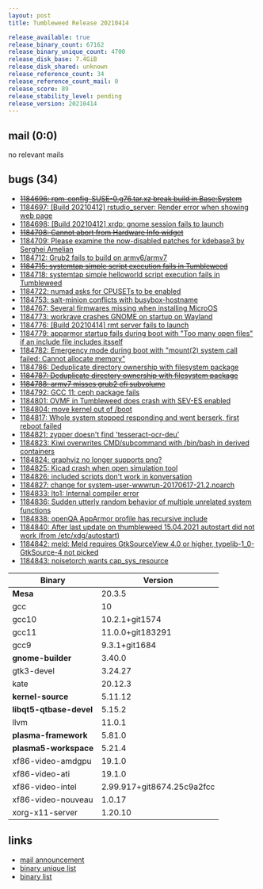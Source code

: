 ```yaml
---
layout: post
title: Tumbleweed Release 20210414

release_available: true
release_binary_count: 67162
release_binary_unique_count: 4700
release_disk_base: 7.4GiB
release_disk_shared: unknown
release_reference_count: 34
release_reference_count_mail: 0
release_score: 89
release_stability_level: pending
release_version: 20210414
---
```


## mail (0:0)

no relevant mails

## bugs (34)

<!--more-->

- ~~[1184696: rpm-config-SUSE-0.g76.tar.xz break build in Base:System](https://bugzilla.opensuse.org/show_bug.cgi?id=1184696)~~
- [1184697: \[Build 20210412\] rstudio_server: Render error when showing web page](https://bugzilla.opensuse.org/show_bug.cgi?id=1184697)
- [1184698: \[Build 20210412\] xrdp: gnome session fails to launch](https://bugzilla.opensuse.org/show_bug.cgi?id=1184698)
- ~~[1184708: Cannot abort from Hardware Info widget](https://bugzilla.opensuse.org/show_bug.cgi?id=1184708)~~
- [1184709: Please examine the now-disabled patches for kdebase3 by Serghei Amelian](https://bugzilla.opensuse.org/show_bug.cgi?id=1184709)
- [1184712: Grub2 fails to build on armv6/armv7](https://bugzilla.opensuse.org/show_bug.cgi?id=1184712)
- ~~[1184715: systemtap simple script execution fails in Tumbleweed](https://bugzilla.opensuse.org/show_bug.cgi?id=1184715)~~
- [1184718: systemtap simple helloworld script execution fails in Tumbleweed](https://bugzilla.opensuse.org/show_bug.cgi?id=1184718)
- [1184722: numad asks for CPUSETs to be enabled](https://bugzilla.opensuse.org/show_bug.cgi?id=1184722)
- [1184753: salt-minion conflicts with busybox-hostname](https://bugzilla.opensuse.org/show_bug.cgi?id=1184753)
- [1184767: Several firmwares missing when installing MicroOS](https://bugzilla.opensuse.org/show_bug.cgi?id=1184767)
- [1184773: workrave crashes GNOME on startup on Wayland](https://bugzilla.opensuse.org/show_bug.cgi?id=1184773)
- [1184776: \[Build 20210414\] rmt server fails to launch](https://bugzilla.opensuse.org/show_bug.cgi?id=1184776)
- [1184779: apparmor startup fails during boot with "Too many open files" if an include file includes itsself](https://bugzilla.opensuse.org/show_bug.cgi?id=1184779)
- [1184782: Emergency mode during boot with "mount(2) system call failed: Cannot allocate memory"](https://bugzilla.opensuse.org/show_bug.cgi?id=1184782)
- [1184786: Deduplicate directory ownership with filesystem package](https://bugzilla.opensuse.org/show_bug.cgi?id=1184786)
- ~~[1184787: Deduplicate directory ownership with filesystem package](https://bugzilla.opensuse.org/show_bug.cgi?id=1184787)~~
- ~~[1184788: armv7 misses grub2 efi subvolume](https://bugzilla.opensuse.org/show_bug.cgi?id=1184788)~~
- [1184792: GCC 11: ceph package fails](https://bugzilla.opensuse.org/show_bug.cgi?id=1184792)
- [1184801: OVMF in Tumbleweed does crash with SEV-ES enabled](https://bugzilla.opensuse.org/show_bug.cgi?id=1184801)
- [1184804: move kernel out of /boot](https://bugzilla.opensuse.org/show_bug.cgi?id=1184804)
- [1184817: Whole system stopped responding and went berserk, first reboot failed](https://bugzilla.opensuse.org/show_bug.cgi?id=1184817)
- [1184821: zypper doesn't find 'tesseract-ocr-deu'](https://bugzilla.opensuse.org/show_bug.cgi?id=1184821)
- [1184823: Kiwi overwrites CMD/subcommand with /bin/bash in derived containers](https://bugzilla.opensuse.org/show_bug.cgi?id=1184823)
- [1184824: graphviz no longer supports png?](https://bugzilla.opensuse.org/show_bug.cgi?id=1184824)
- [1184825: Kicad crash when open simulation tool](https://bugzilla.opensuse.org/show_bug.cgi?id=1184825)
- [1184826: included scripts don't work in konversation](https://bugzilla.opensuse.org/show_bug.cgi?id=1184826)
- [1184827: change for system-user-wwwrun-20170617-21.2.noarch](https://bugzilla.opensuse.org/show_bug.cgi?id=1184827)
- [1184833: lto1: Internal compiler error](https://bugzilla.opensuse.org/show_bug.cgi?id=1184833)
- [1184836: Sudden utterly random behavior of multiple unrelated system functions](https://bugzilla.opensuse.org/show_bug.cgi?id=1184836)
- [1184838: openQA AppArmor profile has recursive include](https://bugzilla.opensuse.org/show_bug.cgi?id=1184838)
- [1184840: After last update on thumbleweed 15.04.2021 autostart did not work (from /etc/xdg/autostart)](https://bugzilla.opensuse.org/show_bug.cgi?id=1184840)
- [1184842: meld: Meld requires GtkSourceView 4.0 or higher, typelib-1_0-GtkSource-4 not picked](https://bugzilla.opensuse.org/show_bug.cgi?id=1184842)
- [1184843: noisetorch wants cap_sys_resource](https://bugzilla.opensuse.org/show_bug.cgi?id=1184843)

Binary | Version
--- | ---
**Mesa** | 20.3.5
gcc | 10
gcc10 | 10.2.1+git1574
gcc11 | 11.0.0+git183291
gcc9 | 9.3.1+git1684
**gnome-builder** | 3.40.0
gtk3-devel | 3.24.27
kate | 20.12.3
**kernel-source** | 5.11.12
**libqt5-qtbase-devel** | 5.15.2
llvm | 11.0.1
**plasma-framework** | 5.81.0
**plasma5-workspace** | 5.21.4
xf86-video-amdgpu | 19.1.0
xf86-video-ati | 19.1.0
xf86-video-intel | 2.99.917+git8674.25c9a2fcc
xf86-video-nouveau | 1.0.17
xorg-x11-server | 1.20.10

## links

- [mail announcement](https://github.com/boombatower/tumbleweed-review/issues/10)
- [binary unique list](http://download.opensuse.org/history/20210414/rpm.unique.list)
- [binary list](http://download.opensuse.org/history/20210414/rpm.list)
